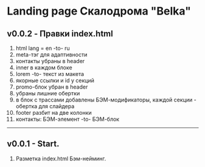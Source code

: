 Landing page Скалодрома "Belka"
===============================

v0.0.2 - Правки index.html
--------------------------
1. html lang = en -to- ru 
2. meta-тэг для адаптивности 
3. контакты убраны в header 
4. inner в каждом блоке 
5. lorem -to- текст из макета 
6. якорные ссылки и id у секций 
7. promo-блок убран в header 
8. убраны лишние обертки 
9. в блок с трассами добавлены БЭМ-модификаторы, каждой секции - обертка для слайдера 
10. footer разбит на две колонки 
11. контакты: БЭМ-элемент -to- БЭМ-блок

***

v0.0.1 - Start.
---------------
1. Разметка index.html Бэм-нейминг.

